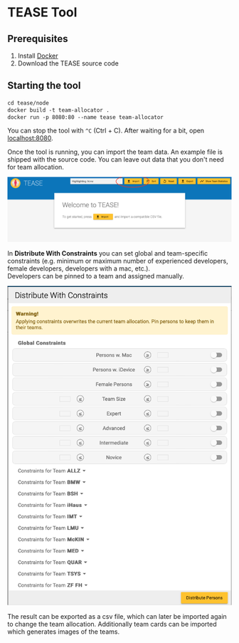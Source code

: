 # TEASE Tool

## Prerequisites

1. Install [Docker](https://docs.docker.com/get-docker/)
2. Download the TEASE source code

## Starting the tool

```
cd tease/node
docker build -t team-allocator .
docker run -p 8080:80 --name tease team-allocator
```

You can stop the tool with `^C` (Ctrl + C). After waiting for a bit, open
[localhost:8080](https://localhost:8080).


Once the tool is running, you can import the team data. An example file is shipped with the source
code.
You can leave out data that you don't need for team allocation.

![imort](import.png)

In **Distribute With Constraints** you can set global and team-specific constraints (e.g. minimum or maximum number
of experienced developers, female developers, developers with a mac, etc.).  
Developers can be pinned to a team and assigned manually.

![constraints](constraints.png)

The result can be exported as a csv file, which can later be imported again to change the team allocation.
Additionally team cards can be imported which generates images of the teams.

